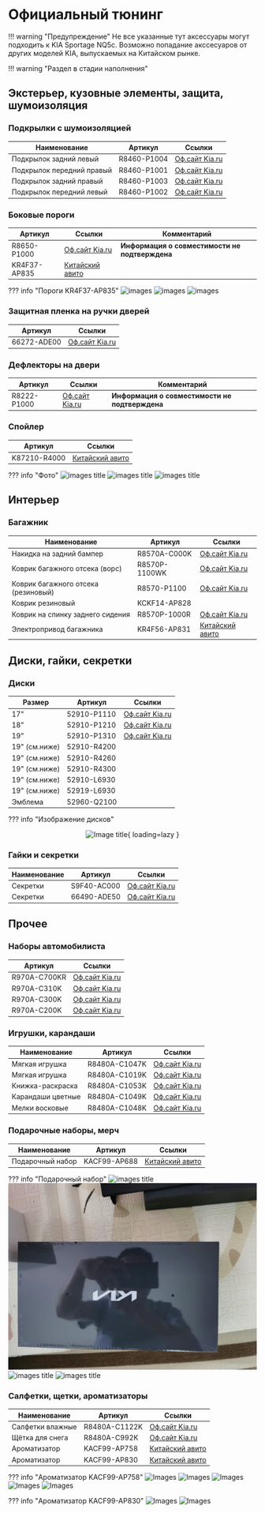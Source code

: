 # Официальный тюнинг

!!! warning "Предупреждение"
    Не все указанные тут аксессуары могут подходить к KIA Sportage NQ5c. Возможно попадание акссесуаров от других моделей KIA, выпускаемых на Китайском рынке.

!!! warning "Раздел в стадии наполнения"
    
## Экстерьер, кузовные элементы, защита, шумоизоляция
### Подкрылки с шумоизоляцией

| Наименование | Артикул | Ссылки |
|---|---|---|
| Подкрылок задний левый | R8460-P1004 | [Оф.сайт Kia.ru](https://www.kia.ru/service/accessories/R8460P1004/) | 
| Подкрылок передний правый | R8460-P1001 | [Оф.сайт Kia.ru](https://www.kia.ru/service/accessories/R8460P1001/) | 
| Подкрылок задний правый | R8460-P1003 | [Оф.сайт Kia.ru](https://www.kia.ru/service/accessories/R8460P1003/) | 
| Подкрылок передний левый | R8460-P1002 | [Оф.сайт Kia.ru](https://www.kia.ru/service/accessories/R8460P1002/) | 

### Боковые пороги
 Артикул | Ссылки | Комментарий |
|---|---|---|
| R8650-P1000 | [Оф.сайт Kia.ru](https://www.kia.ru/service/accessories/R8650P1000/) | **Информация о совместимости не подтверждена** |
| KR4F37-AP835 | [Китайский авито](https://www.goofish.com/item?spm=a21ybx.personal.feeds.5.fdff6ac2bfnfSn&id=971696335272&categoryId=50023914)||

??? info "Пороги KR4F37-AP835"
    ![images](../images/KR4F37-AP835_1.avif)
    ![images](../images/KR4F37-AP835_2.avif)
    ![images](../images/KR4F37-AP835_3.avif)

### Защитная пленка на ручки дверей

| Артикул | Ссылки | 
|---|---|
| 66272-ADE00 | [Оф.сайт Kia.ru](https://www.kia.ru/service/accessories/66272ADE00/) | 

### Дефлекторы на двери
| Артикул | Ссылки | Комментарий |
|---|---|---|
| R8222-P1000 | [Оф.сайт Kia.ru](https://www.kia.ru/service/accessories/R8222P1000/) | **Информация о совместимости не подтверждена** |

### Спойлер
| Артикул | Ссылки |
|---|---|
| K87210-R4000 | [Китайский авито](https://www.goofish.com/item?spm=a21ybx.item.itemCnxh.23.25223da6yKFJEz&id=855482408287&categoryId=0) |

??? info "Фото"
    ![images title](../images/K87210-R4000_1.avif)
    ![images title](../images/K87210-R4000_2.avif)
    ![images title](../images/K87210-R4000_3.avif)

## Интерьер
### Багажник
| Наименование | Артикул | Ссылки | 
|---|---|---|
| Накидка на задний бампер | R8570A-C000K | [Оф.сайт Kia.ru](https://www.kia.ru/service/accessories/R8570AC000K/) |
| Коврик багажного отсека (ворс) | R8570P-1100WK | [Оф.сайт Kia.ru](https://www.kia.ru/service/accessories/R8570P1100WK/) |
| Коврик багажного отсека (резиновый) | R8570-P1100 | [Оф.сайт Kia.ru](https://www.kia.ru/service/accessories/R8570P1100/) |
|Коврик резиновый | KCKF14-AP828 ||
| Коврик на спинку заднего сидения | R8570P-1000R | [Оф.сайт Kia.ru](https://www.kia.ru/service/accessories/R8570P1000R/) |
| Электропривод багажника| KR4F56-AP831 | [Китайский авито](https://www.goofish.com/item?spm=a21ybx.item.itemCnxh.23.6aca3da6ZFxnju&id=896423423175&categoryId=0)



## Диски, гайки, секретки
### Диски
| Размер | Артикул | Ссылки | 
|---|---|---|
| 17" | 52910-P1110 | [Оф.сайт Kia.ru](https://www.kia.ru/service/accessories/52910P1110/) |
| 18" | 52910-P1210 | [Оф.сайт Kia.ru](https://www.kia.ru/service/accessories/52910P1210/) |
| 19" | 52910-P1310 | [Оф.сайт Kia.ru](https://www.kia.ru/service/accessories/52910P1310/) |
| 19" (см.ниже) | 52910-R4200 |
| 19" (см.ниже) | 52910-R4260 |
| 19" (см.ниже) | 52910-R4300 |
| 19" (см.ниже) | 52910-L6930 |
| 19" (см.ниже) | 52919-L6930 |
| Эмблема | 52960-Q2100 |

??? info "Изображение дисков"
    <center>![Image title](../images/disks.jpg){ loading=lazy }</center>

### Гайки и секретки
| Наименование | Артикул | Ссылки | 
|---|---|---|
| Секретки | S9F40-AC000 | [Оф.сайт Kia.ru](https://www.kia.ru/service/accessories/S9F40AC000/) |
| Секретки | 66490-ADE50 | [Оф.сайт Kia.ru](https://www.kia.ru/service/accessories/66490ADE50/) |

## Прочее
### Наборы автомобилиста
| Артикул | Ссылки | 
|---|---|
| R970A-C700KR | [Оф.сайт Kia.ru](https://www.kia.ru/service/accessories/R970AC700KR/) | 
| R970A-C310K | [Оф.сайт Kia.ru](https://www.kia.ru/service/accessories/R970AC700KR/) | 
| R970A-C300K | [Оф.сайт Kia.ru](https://www.kia.ru/service/accessories/R970AC300K/) | 
| R970A-C200K | [Оф.сайт Kia.ru](https://www.kia.ru/service/accessories/R970AC200K/) | 

### Игрушки, карандаши
| Наименование | Артикул | Ссылки | 
|---|---|---|
| Мягкая игрушка | R8480A-C1047K | [Оф.сайт Kia.ru](https://www.kia.ru/service/accessories/R8480AC1047K/) |
| Мягкая игрушка | R8480A-C1019K| [Оф.сайт Kia.ru](https://www.kia.ru/service/accessories/R8480AC1019K/) |
| Книжка-раскраска | R8480A-C1053K| [Оф.сайт Kia.ru](https://www.kia.ru/service/accessories/R8480AC1053K/) |
| Карандаши цветные | R8480A-C1049K| [Оф.сайт Kia.ru](https://www.kia.ru/service/accessories/R8480AC1049K/) |
| Мелки восковые | R8480A-C1048K| [Оф.сайт Kia.ru](https://www.kia.ru/service/accessories/R8480AC1048K/) |

### Подарочные наборы, мерч


| Наименование | Артикул | Ссылки | 
|---|---|---|
|Подарочный набор | KACF99-AP688| [Китайский авито](https://www.goofish.com/item?spm=a21ybx.item.itemCnxh.12.3eaa3da6dEL4sm&id=797363423271&categoryId=0) |

??? info "Подарочный набор"
    ![images title](../images/KACF99-AP688_1.avif)
    ![images title](../images/KACF99-AP688_2.webp)
    ![images title](../images/KACF99-AP688_3.avif)
    ![images title](../images/KACF99-AP688_4.avif)

### Салфетки, щетки, ароматизаторы
| Наименование | Артикул | Ссылки | 
|---|---|---|
| Салфетки влажные |  R8480A-C1122K | [Оф.сайт Kia.ru](https://www.kia.ru/service/accessories/R8480AC1122K/) |
| Щётка для снега |  R8480A-C992K | [Оф.сайт Kia.ru](https://www.kia.ru/service/accessories/R8480AC992K/) |
| Ароматизатор | KACF99-AP758| [Китайский авито](https://www.goofish.com/item?id=796807577160) |
| Ароматизатор | KACF99-AP830| [Китайский авито](https://www.goofish.com/item?id=796845404586) |

??? info "Ароматизатор KACF99-AP758"
    ![Images](../images/KACF99-AP758_1.avif)
    ![Images](../images/KACF99-AP758_2.avif)
    ![Images](../images/KACF99-AP758_3.avif)
    ![Images](../images/KACF99-AP758_4.avif)
    ![Images](../images/KACF99-AP758_5.avif)

??? info "Ароматизатор KACF99-AP830"
     ![Images](../images/KACF99-AP830_1.avif)
     ![Images](../images/KACF99-AP830_2.avif)